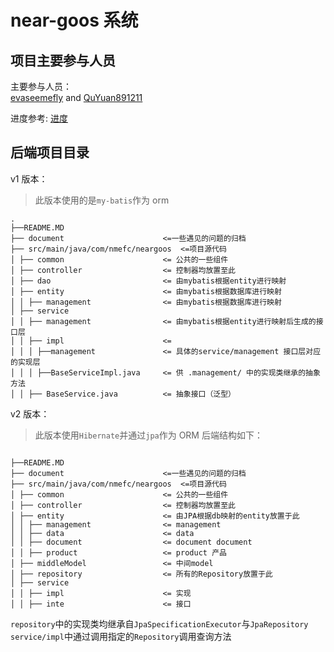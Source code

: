# near-goos 系统

## 项目主要参与人员

主要参与人员：  
[evaseemefly](https://github.com/evaseemefly) and [QuYuan891211](https://github.com/QuYuan891211)

进度参考:
[进度](/document/schedule/README.md)

## 后端项目目录

v1 版本：

> 此版本使用的是`my-batis`作为 orm

<pre><code>.
├──README.MD  
├── document                      <=一些遇见的问题的归档 
├── src/main/java/com/nmefc/neargoos  <=项目源代码  
│ ├── common                      <= 公共的一些组件
│ ├── controller                  <= 控制器均放置至此    
│ ├── dao                         <= 由mybatis根据entity进行映射 
│ ├── entity                      <= 由mybatis根据数据库进行映射 
│ │ ├── management                <= 由mybatis根据数据库进行映射 
│ ├── service 
│ │ ├── management                <= 由mybatis根据entity进行映射后生成的接口层
│ │ ├── impl                      <= 
│ │ │ ├──management               <= 具体的service/management 接口层对应的实现层
│ │ │ ├──BaseServiceImpl.java     <= 供 .management/ 中的实现类继承的抽象方法
│ │ ├── BaseService.java          <= 抽象接口（泛型） 
</code></pre>

v2 版本：

> 此版本使用`Hibernate`并通过`jpa`作为 ORM
> 后端结构如下：

<pre><code>
├──README.MD  
├── document                      <=一些遇见的问题的归档 
├── src/main/java/com/nmefc/neargoos  <=项目源代码  
│ ├── common                      <= 公共的一些组件
│ ├── controller                  <= 控制器均放置至此    
│ ├── entity                      <= 由JPA根据db映射的entity放置于此 
│ │ ├── management                <= management
│ │ ├── data                      <= data
│ │ ├── document                  <= document document
│ │ ├── product                   <= product 产品
│ ├── middleModel                 <= 中间model
│ ├── repository                  <= 所有的Repository放置于此
│ ├── service 
│ │ ├── impl                      <= 实现 
│ │ ├── inte                      <= 接口
</code></pre>

`repository`中的实现类均继承自`JpaSpecificationExecutor`与`JpaRepository`
`service/impl`中通过调用指定的`Repository`调用查询方法
